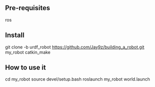 ## Pre-requisites
ros

## Install
git clone -b urdf_robot https://github.com/Jay9z/building_a_robot.git   my_robot
catkin_make

## How to use it
  cd my_robot
  source devel/setup.bash
  roslaunch my_robot world.launch